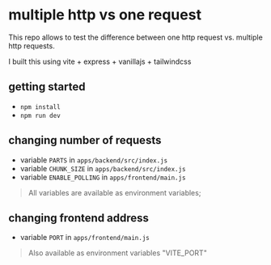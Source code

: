 # multiple http vs one request

This repo allows to test the difference between one http request vs. multiple http requests.

I built this using vite + express + vanillajs + tailwindcss

## getting started

- `npm install`
- `npm run dev`

## changing number of requests

- variable `PARTS` in `apps/backend/src/index.js`
- variable `CHUNK_SIZE` in `apps/backend/src/index.js`
- variable `ENABLE_POLLING` in `apps/frontend/main.js`

> All variables are available as environment variables;

## changing frontend address

- variable `PORT` in `apps/frontend/main.js`

> Also available as environment variables "VITE_PORT"
